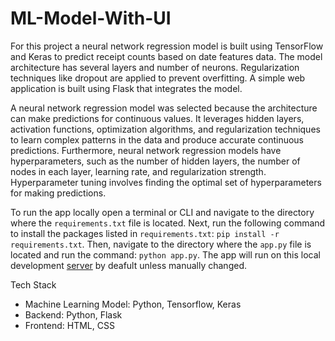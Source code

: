 # ML-Model-With-UI

For this project a neural network regression model is built using TensorFlow and Keras to predict receipt counts based on date features data. The model architecture has several layers and number of neurons. Regularization techniques like dropout are applied to prevent overfitting. A simple web application is built using Flask that integrates the model. 

A neural network regression model was selected because the architecture can make predictions for continuous values. It leverages hidden layers, activation functions, optimization algorithms, and regularization techniques to learn complex patterns in the data and produce accurate continuous predictions. Furthermore, neural network regression models have hyperparameters, such as the number of hidden layers, the number of nodes in each layer, learning rate, and regularization strength. Hyperparameter tuning involves finding the optimal set of hyperparameters for making predictions.

<!---
To access the app in an internet browser use this [link](https://em008.github.io/ML-Model-With-UI/).
-->

To run the app locally open a terminal or CLI and navigate to the directory where the `requirements.txt` file is located. Next, run the following command to install the packages listed in `requirements.txt`: `pip install -r requirements.txt`. Then, navigate to the directory where the `app.py` file is located and run the command: `python app.py`. The app will run on this local development [server](http://127.0.0.1:5000) by deafult unless manually changed.

Tech Stack
- Machine Learning Model: Python, Tensorflow, Keras
- Backend: Python, Flask
- Frontend: HTML, CSS
